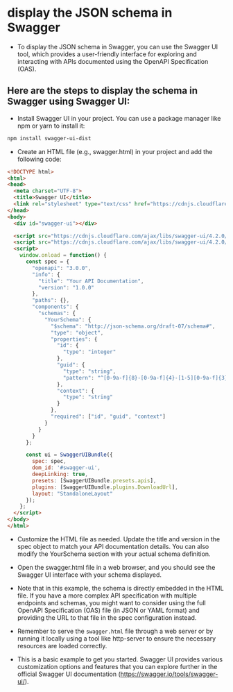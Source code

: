 # display the JSON schema in Swagger
- To display the JSON schema in Swagger, you can use the Swagger UI tool, which provides a user-friendly interface for exploring and interacting with APIs documented using the OpenAPI Specification (OAS).

## Here are the steps to display the schema in Swagger using Swagger UI:

- Install Swagger UI in your project. You can use a package manager like npm or yarn to install it:
```bash
npm install swagger-ui-dist
```


- Create an HTML file (e.g., swagger.html) in your project and add the following code:
```html
<!DOCTYPE html>
<html>
<head>
  <meta charset="UTF-8">
  <title>Swagger UI</title>
  <link rel="stylesheet" type="text/css" href="https://cdnjs.cloudflare.com/ajax/libs/swagger-ui/4.2.0/swagger-ui.min.css">
</head>
<body>
  <div id="swagger-ui"></div>

  <script src="https://cdnjs.cloudflare.com/ajax/libs/swagger-ui/4.2.0/swagger-ui-bundle.min.js"></script>
  <script src="https://cdnjs.cloudflare.com/ajax/libs/swagger-ui/4.2.0/swagger-ui-standalone-preset.min.js"></script>
  <script>
    window.onload = function() {
      const spec = {
        "openapi": "3.0.0",
        "info": {
          "title": "Your API Documentation",
          "version": "1.0.0"
        },
        "paths": {},
        "components": {
          "schemas": {
            "YourSchema": {
              "$schema": "http://json-schema.org/draft-07/schema#",
              "type": "object",
              "properties": {
                "id": {
                  "type": "integer"
                },
                "guid": {
                  "type": "string",
                  "pattern": "^[0-9a-f]{8}-[0-9a-f]{4}-[1-5][0-9a-f]{3}-[89ab][0-9a-f]{3}-[0-9a-f]{12}$"
                },
                "context": {
                  "type": "string"
                }
              },
              "required": ["id", "guid", "context"]
            }
          }
        }
      };

      const ui = SwaggerUIBundle({
        spec: spec,
        dom_id: '#swagger-ui',
        deepLinking: true,
        presets: [SwaggerUIBundle.presets.apis],
        plugins: [SwaggerUIBundle.plugins.DownloadUrl],
        layout: "StandaloneLayout"
      });
    };
  </script>
</body>
</html>
```

- Customize the HTML file as needed. Update the title and version in the spec object to match your API documentation details. You can also modify the YourSchema section with your actual schema definition.

- Open the swagger.html file in a web browser, and you should see the Swagger UI interface with your schema displayed.

- Note that in this example, the schema is directly embedded in the HTML file. If you have a more complex API specification with multiple endpoints and schemas, you might want to consider using the full OpenAPI Specification (OAS) file (in JSON or YAML format) and providing the URL to that file in the spec configuration instead.

- Remember to serve the `swagger.html` file through a web server or by running it locally using a tool like http-server to ensure the necessary resources are loaded correctly.

- This is a basic example to get you started. Swagger UI provides various customization options and features that you can explore further in the official Swagger UI documentation (https://swagger.io/tools/swagger-ui/).
